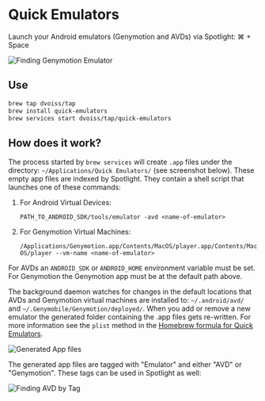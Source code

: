 # Quick Emulators

Launch your Android emulators (Genymotion and AVDs) via Spotlight: ⌘ + Space

![Finding Genymotion Emulator](https://raw.github.com/dvoiss/quick-emulators/master/screenshots/find-genymotion.png)

## Use

```bash
brew tap dvoiss/tap
brew install quick-emulators
brew services start dvoiss/tap/quick-emulators
```

## How does it work?

The process started by `brew services` will create `.app` files under the directory: `~/Applications/Quick Emulators/` (see screenshot below). These empty app files are indexed by Spotlight. They contain a shell script that launches one of these commands:

1. For Android Virtual Devices:

    `PATH_TO_ANDROID_SDK/tools/emulator -avd <name-of-emulator>`

2. For Genymotion Virtual Machines:

    `/Applications/Genymotion.app/Contents/MacOS/player.app/Contents/MacOS/player --vm-name <name-of-emulator>`

For AVDs an `ANDROID_SDK` or `ANDROID_HOME` environment variable must be set. For Genymotion the Genymotion app must be at the default path above.

The background daemon watches for changes in the default locations that AVDs and Genymotion virtual machines are installed to: `~/.android/avd/` and `~/.Genymobile/Genymotion/deployed/`. When you add or remove a new emulator the generated folder containing the .app files gets re-written. For more information see the `plist` method in the [Homebrew formula for Quick Emulators](https://github.com/dvoiss/homebrew-tap/blob/master/quick-emulators.rb).

![Generated App files](https://raw.github.com/dvoiss/quick-emulators/master/screenshots/app-folder.png)

The generated app files are tagged with "Emulator" and either "AVD" or "Genymotion". These tags can be used in Spotlight as well:

![Finding AVD by Tag](https://raw.github.com/dvoiss/quick-emulators/master/screenshots/find-avd.png)